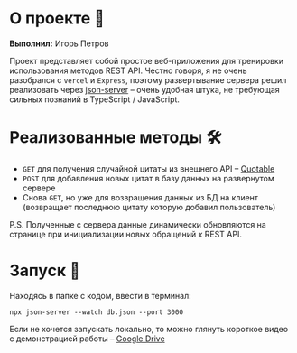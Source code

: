 # О проекте 💬

**Выполнил:** Игорь Петров

Проект представляет собой простое веб-приложения для тренировки использования методов REST API. Честно говоря, я не очень разобрался с `vercel` и `Express`, поэтому развертывание сервера решил реализовать через [json-server](https://github.com/typicode/json-server) – очень удобная штука, не требующая сильных познаний в TypeScript / JavaScript. 

# Реализованные методы 🛠️

- `GET` для получения случайной цитаты из внешнего API – [Quotable](https://github.com/lukePeavey/quotable)
- `POST` для добавления новых цитат в базу данных на развернутом сервере
- Снова `GET`, но уже для возвращения данных из БД на клиент (возвращает последнюю цитату которую добавил пользователь)

P.S. Полученные с сервера данные динамически обновляются на странице при инициализации новых обращений к REST API.

# Запуск 🤖

Находясь в папке с кодом, ввести в терминал:
```
npx json-server --watch db.json --port 3000
```
Если не хочется запускать локально, то можно глянуть короткое видео с демонстрацией работы – [Google Drive](https://drive.google.com/file/d/1ye4mQZ9UryVativBmHdiS8BjdkBA-NZ-/view?usp=sharing)
